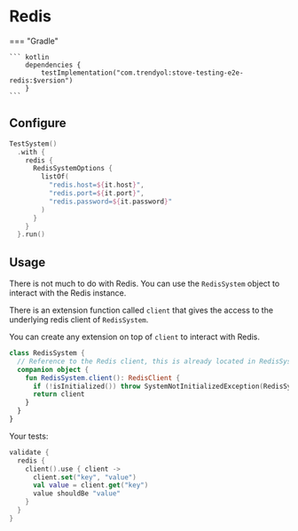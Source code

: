 # Redis

=== "Gradle"

    ``` kotlin
        dependencies {
            testImplementation("com.trendyol:stove-testing-e2e-redis:$version")
        }
    ```

## Configure

```kotlin
TestSystem()
  .with {
    redis {
      RedisSystemOptions {
        listOf(
          "redis.host=${it.host}",
          "redis.port=${it.port}",
          "redis.password=${it.password}"
        )
      }
    }
  }.run()
```

## Usage

There is not much to do with Redis. You can use the `RedisSystem` object to interact with the Redis instance.

There is an extension function called `client` that gives the access to the underlying redis client of `RedisSystem`.

You can create any extension on top of `client` to interact with Redis.

```kotlin
class RedisSystem {
  // Reference to the Redis client, this is already located in RedisSystem.
  companion object {
    fun RedisSystem.client(): RedisClient {
      if (!isInitialized()) throw SystemNotInitializedException(RedisSystem::class)
      return client
    }
  }
}
```

Your tests:

```kotlin
validate {
  redis {
    client().use { client ->
      client.set("key", "value")
      val value = client.get("key")
      value shouldBe "value"
    }
  }
}
```


